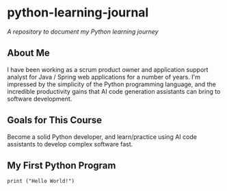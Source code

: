 # python-learning-journal
*A repository to document my Python learning journey*

## About Me
I have been working as a scrum product owner and application support analyst for Java / Spring web applications for a number of years. I'm impressed by the simplicity of the Python programming language, and the incredible productivity gains that AI code generation assistants can bring to software development. 

## Goals for This Course
Become a solid Python developer, and learn/practice using AI code assistants to develop complex software fast.

## My First Python Program 
```
print ("Hello World!")
```
